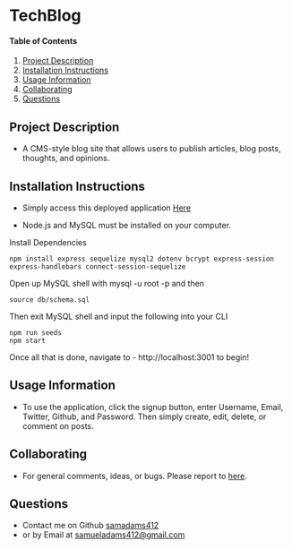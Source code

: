 # TechBlog

#### Table of Contents

1. [Project Description](#project-description)
2. [Installation Instructions](#installation-instructions)
3. [Usage Information](#usage-information)
4. [Collaborating](#collaborating)
5. [Questions](#questions)

## Project Description

- A CMS-style blog site that allows users to publish articles, blog posts, thoughts, and opinions.

## Installation Instructions

- Simply access this deployed application [Here]()

- Node.js and MySQL must be installed on your computer.

Install Dependencies

```terminal
npm install express sequelize mysql2 dotenv bcrypt express-session express-handlebars connect-session-sequelize
```

Open up MySQL shell with mysql -u root -p and then

```terminal
source db/schema.sql
```

Then exit MySQL shell and input the following into your CLI

```terminal
npm run seeds
npm start
```

Once all that is done, navigate to - http://localhost:3001 to begin!

## Usage Information

- To use the application, click the signup button, enter Username, Email, Twitter, Github, and Password. Then simply create, edit, delete, or comment on posts.

## Collaborating

 * For general comments, ideas, or bugs. Please report to [here](https://github.com/samadams412/techBlog/issues).

## Questions

 * Contact me on Github [samadams412](https://github.com/samadams412)
  * or by Email at samueladams412@gmail.com
